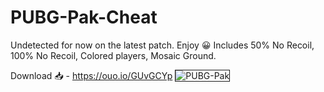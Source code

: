 # PUBG-Pak-Cheat
Undetected for now on the latest patch. Enjoy 😀
Includes 50% No Recoil, 100% No Recoil, Colored players, Mosaic Ground.

Download 📥 - https://ouo.io/GUvGCYp
<img src="https://i.ibb.co/xCdCzNb/20200422164800-1.jpg" alt="PUBG-Pak" border="1">
